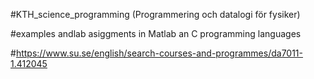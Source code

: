 #KTH_science_programming  (Programmering och datalogi för fysiker)

#examples andlab asiggments in Matlab an C programming languages 

#https://www.su.se/english/search-courses-and-programmes/da7011-1.412045
